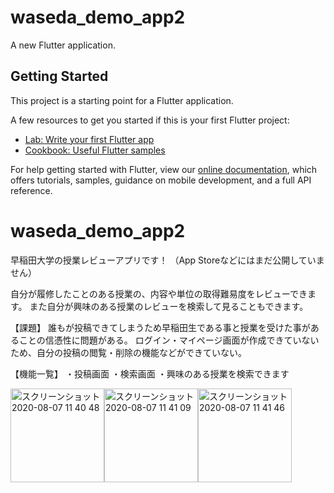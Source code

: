 # waseda_demo_app2

A new Flutter application.

## Getting Started

This project is a starting point for a Flutter application.

A few resources to get you started if this is your first Flutter project:

- [Lab: Write your first Flutter app](https://flutter.dev/docs/get-started/codelab)
- [Cookbook: Useful Flutter samples](https://flutter.dev/docs/cookbook)

For help getting started with Flutter, view our
[online documentation](https://flutter.dev/docs), which offers tutorials,
samples, guidance on mobile development, and a full API reference.
# waseda_demo_app2

早稲田大学の授業レビューアプリです！
（App Storeなどにはまだ公開していません）

自分が履修したことのある授業の、内容や単位の取得難易度をレビューできます。
また自分が興味のある授業のレビューを検索して見ることもできます。

【課題】
誰もが投稿できてしまうため早稲田生である事と授業を受けた事があることの信憑性に問題がある。
ログイン・マイページ画面が作成できていないため、自分の投稿の閲覧・削除の機能などができていない。

【機能一覧】
・投稿画面 ・検索画面 ・興味のある授業を検索できます

<img width="150" alt="スクリーンショット 2020-08-07 11 40 48" src="https://user-images.githubusercontent.com/64268445/89612785-a5c73000-d8bb-11ea-8954-9aac3d79be59.png"><img width="150" alt="スクリーンショット 2020-08-07 11 41 09" src="https://user-images.githubusercontent.com/64268445/89612995-29811c80-d8bc-11ea-92af-1c58bca075e8.png"><img width="150" alt="スクリーンショット 2020-08-07 11 41 46" src="https://user-images.githubusercontent.com/64268445/89612998-2b4ae000-d8bc-11ea-9e30-0b710de889c2.png">

